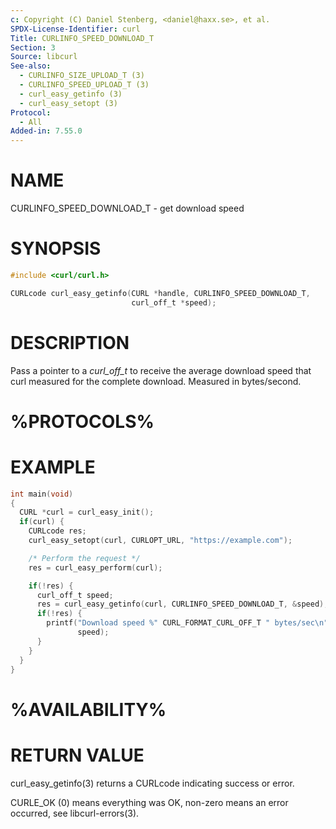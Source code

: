 ```yaml
---
c: Copyright (C) Daniel Stenberg, <daniel@haxx.se>, et al.
SPDX-License-Identifier: curl
Title: CURLINFO_SPEED_DOWNLOAD_T
Section: 3
Source: libcurl
See-also:
  - CURLINFO_SIZE_UPLOAD_T (3)
  - CURLINFO_SPEED_UPLOAD_T (3)
  - curl_easy_getinfo (3)
  - curl_easy_setopt (3)
Protocol:
  - All
Added-in: 7.55.0
---
```


# NAME

CURLINFO_SPEED_DOWNLOAD_T - get download speed

# SYNOPSIS

~~~c
#include <curl/curl.h>

CURLcode curl_easy_getinfo(CURL *handle, CURLINFO_SPEED_DOWNLOAD_T,
                           curl_off_t *speed);
~~~

# DESCRIPTION

Pass a pointer to a *curl_off_t* to receive the average download speed
that curl measured for the complete download. Measured in bytes/second.

# %PROTOCOLS%

# EXAMPLE

~~~c
int main(void)
{
  CURL *curl = curl_easy_init();
  if(curl) {
    CURLcode res;
    curl_easy_setopt(curl, CURLOPT_URL, "https://example.com");

    /* Perform the request */
    res = curl_easy_perform(curl);

    if(!res) {
      curl_off_t speed;
      res = curl_easy_getinfo(curl, CURLINFO_SPEED_DOWNLOAD_T, &speed);
      if(!res) {
        printf("Download speed %" CURL_FORMAT_CURL_OFF_T " bytes/sec\n",
               speed);
      }
    }
  }
}
~~~

# %AVAILABILITY%

# RETURN VALUE

curl_easy_getinfo(3) returns a CURLcode indicating success or error.

CURLE_OK (0) means everything was OK, non-zero means an error occurred, see
libcurl-errors(3).
